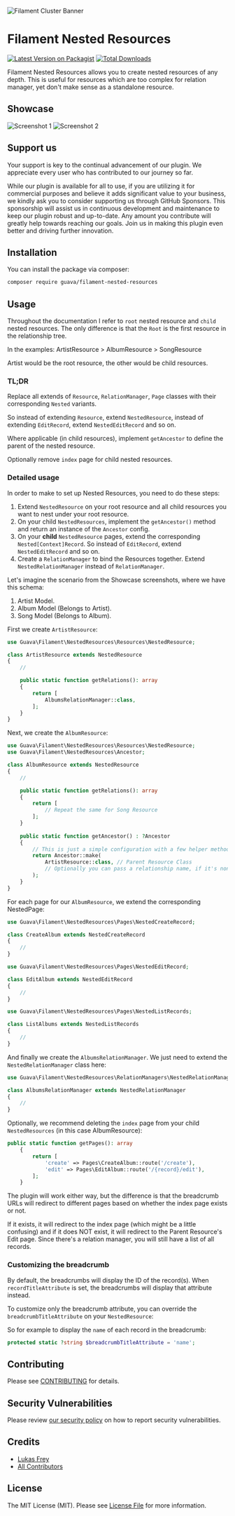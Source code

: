 ![Filament Cluster Banner](docs/images/banner.jpg)

# Filament Nested Resources

[![Latest Version on Packagist](https://img.shields.io/packagist/v/guava/filament-nested-resources.svg?style=flat-square)](https://packagist.org/packages/guava/filament-nested-resources)
[![Total Downloads](https://img.shields.io/packagist/dt/guava/filament-nested-resources.svg?style=flat-square)](https://packagist.org/packages/guava/filament-nested-resources)

Filament Nested Resources allows you to create nested resources of any depth. This is useful for resources which are too complex for relation manager, yet don't make sense as a standalone resource.

## Showcase

![Screenshot 1](https://github.com/GuavaCZ/filament-nested-resources/raw/alpha/docs/images/screenshot_01.png)
![Screenshot 2](https://github.com/GuavaCZ/filament-nested-resources/raw/alpha/docs/images/screenshot_02.png)

## Support us

Your support is key to the continual advancement of our plugin. We appreciate every user who has contributed to our journey so far.

While our plugin is available for all to use, if you are utilizing it for commercial purposes and believe it adds significant value to your business, we kindly ask you to consider supporting us through GitHub Sponsors. This sponsorship will assist us in continuous development and maintenance to keep our plugin robust and up-to-date. Any amount you contribute will greatly help towards reaching our goals. Join us in making this plugin even better and driving further innovation.

## Installation

You can install the package via composer:

```bash
composer require guava/filament-nested-resources
```

## Usage
Throughout the documentation I refer to `root` nested resource and `child` nested resources. The only difference is that the `Root` is the first resource in the relationship tree.

In the examples: ArtistResource > AlbumResource > SongResource

Artist would be the root resource, the other would be child resources.

### TL;DR
Replace all extends of `Resource`, `RelationManager`, `Page` classes with their corresponding `Nested` variants.  

So instead of extending `Resource`, extend `NestedResource`, instead of extending `EditRecord`, extend `NestedEditRecord` and so on.

Where applicable (in child resources), implement `getAncestor` to define the parent of the nested resource.

Optionally remove `index` page for child nested resources.

### Detailed usage

In order to make to set up Nested Resources, you need to do these steps:

1. Extend `NestedResource` on your root resource and all child resources you want to nest under your root resource.
2. On your child `NestedResources`, implement the `getAncestor()` method and return an instance of the `Ancestor` config.
3. On your **child** `NestedResource` pages, extend the corresponding `Nested[Context]Record`. So instead of `EditRecord`, extend `NestedEditRecord` and so on.
4. Create a `RelationManager` to bind the Resources together. Extend `NestedRelationManager` instead of `RelationManager`.

Let's imagine the scenario from the Showcase screenshots, where we have this schema:
1. Artist Model.
2. Album Model (Belongs to Artist).
3. Song Model (Belongs to Album).

First we create `ArtistResource`:

```php
use Guava\Filament\NestedResources\Resources\NestedResource;

class ArtistResource extends NestedResource
{
    //

    public static function getRelations(): array
    {
        return [
            AlbumsRelationManager::class,
        ];
    }
}
```

Next, we create the `AlbumResource`:

```php
use Guava\Filament\NestedResources\Resources\NestedResource;
use Guava\Filament\NestedResources\Ancestor;

class AlbumResource extends NestedResource
{
    //

    public static function getRelations(): array
    {
        return [
            // Repeat the same for Song Resource
        ];
    }
    
    public static function getAncestor() : ?Ancestor
    {
        // This is just a simple configuration with a few helper methods
        return Ancestor::make(
            ArtistResource::class, // Parent Resource Class
            // Optionally you can pass a relationship name, if it's non-standard. The plugin will try to guess it otherwise
        );
    }
}
```

For each page for our `AlbumResource`, we extend the corresponding NestedPage:

```php
use Guava\Filament\NestedResources\Pages\NestedCreateRecord;

class CreateAlbum extends NestedCreateRecord
{
    //
}
```

```php
use Guava\Filament\NestedResources\Pages\NestedEditRecord;

class EditAlbum extends NestedEditRecord
{
    //
}
```

```php
use Guava\Filament\NestedResources\Pages\NestedListRecords;

class ListAlbums extends NestedListRecords
{
    //
}
```

And finally we create the `AlbumsRelationManager`. We just need to extend the `NestedRelationManager` class here:

```php
use Guava\Filament\NestedResources\RelationManagers\NestedRelationManager;

class AlbumsRelationManager extends NestedRelationManager
{
    //
}
```

Optionally, we recommend deleting the `index` page from your child `NestedResources` (in this case AlbumResource):

```php
public static function getPages(): array
    {
        return [
            'create' => Pages\CreateAlbum::route('/create'),
            'edit' => Pages\EditAlbum::route('/{record}/edit'),
        ];
    }
```

The plugin will work either way, but the difference is that the breadcrumb URLs will redirect to different pages based on whether the index page exists or not.

If it exists, it will redirect to the index page (which might be a little confusing) and if it does NOT exist, it will redirect to the Parent Resource's Edit page. Since there's a relation manager, you will still have a list of all records.

### Customizing the breadcrumb
By default, the breadcrumbs will display the ID of the record(s). When `recordTitleAttribute` is set, the breadcrumbs will display that attribute instead.

To customize only the breadcrumb attribute, you can override the `breadcrumbTitleAttribute` on your `NestedResource`:

So for example to display the `name` of each record in the breadcrumb:
```php
protected static ?string $breadcrumbTitleAttribute = 'name';
```

## Contributing

Please see [CONTRIBUTING](./.github/CONTRIBUTING.md) for details.

## Security Vulnerabilities

Please review [our security policy](../../security/policy) on how to report security vulnerabilities.

## Credits

- [Lukas Frey](https://github.com/GuavaCZ)
- [All Contributors](../../contributors)

## License

The MIT License (MIT). Please see [License File](LICENSE.md) for more information.
